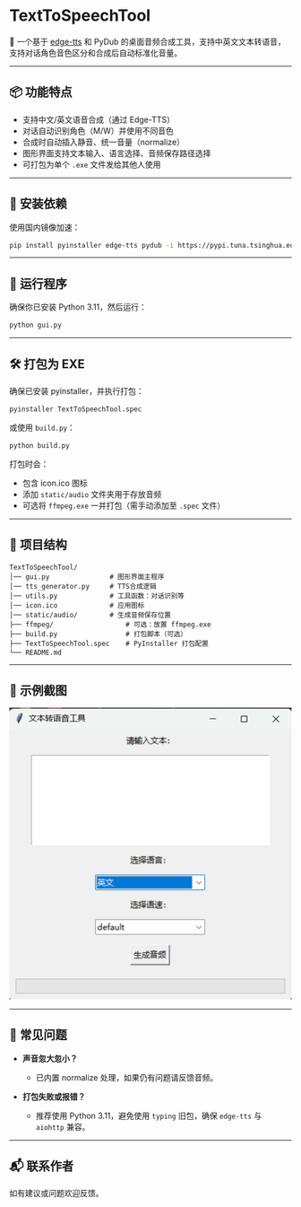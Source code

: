 
# TextToSpeechTool

🎤 一个基于 [edge-tts](https://github.com/rany2/edge-tts) 和 PyDub 的桌面音频合成工具，支持中英文文本转语音，支持对话角色音色区分和合成后自动标准化音量。

---

## 📦 功能特点

- 支持中文/英文语音合成（通过 Edge-TTS）
- 对话自动识别角色（M/W）并使用不同音色
- 合成时自动插入静音、统一音量（normalize）
- 图形界面支持文本输入、语言选择、音频保存路径选择
- 可打包为单个 `.exe` 文件发给其他人使用

---

## 🧰 安装依赖

使用国内镜像加速：

```bash
pip install pyinstaller edge-tts pydub -i https://pypi.tuna.tsinghua.edu.cn/simple
```

---

## 🚀 运行程序

确保你已安装 Python 3.11，然后运行：

```bash
python gui.py
```

---

## 🛠️ 打包为 EXE

确保已安装 pyinstaller，并执行打包：

```bash
pyinstaller TextToSpeechTool.spec
```

或使用 `build.py`：

```bash
python build.py
```

打包时会：

- 包含 icon.ico 图标
- 添加 `static/audio` 文件夹用于存放音频
- 可选将 `ffmpeg.exe` 一并打包（需手动添加至 `.spec` 文件）

---

## 📁 项目结构

```
TextToSpeechTool/
│── gui.py               # 图形界面主程序
│── tts_generator.py     # TTS合成逻辑
│── utils.py             # 工具函数：对话识别等
│── icon.ico             # 应用图标
│── static/audio/        # 生成音频保存位置
├── ffmpeg/                  # 可选：放置 ffmpeg.exe
├── build.py                 # 打包脚本（可选）
├── TextToSpeechTool.spec    # PyInstaller 打包配置
└── README.md
```

---

## 📝 示例截图

![img.png](img.png)

---

## 🙋 常见问题

- **声音忽大忽小？**
  - 已内置 normalize 处理，如果仍有问题请反馈音频。

- **打包失败或报错？**
  - 推荐使用 Python 3.11，避免使用 `typing` 旧包，确保 `edge-tts` 与 `aiohttp` 兼容。

---

## 📬 联系作者

如有建议或问题欢迎反馈。

